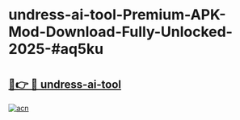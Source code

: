 # undress-ai-tool-Premium-APK-Mod-Download-Fully-Unlocked-2025-#aq5ku

# <h2><a href="https://bedroomkl.my?title=undress-ai-tool&ref=1AP">🔗👉 🔴 undress-ai-tool</a></h2>

[![acn](https://github.com/user-attachments/assets/0f9c940e-d8b0-45ae-aac7-cd30a18b3e1c)](https://bedroomkl.my?title=undress-ai-tool&ref=1AP)

